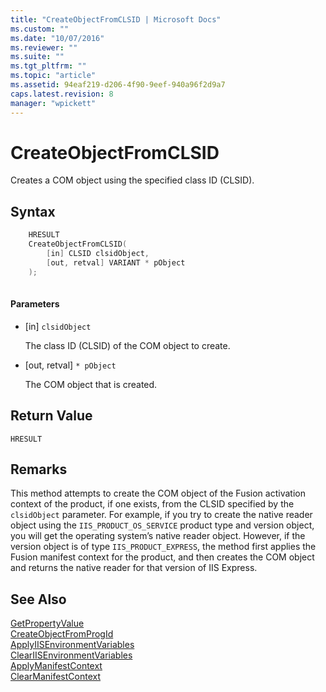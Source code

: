 ```yaml
---
title: "CreateObjectFromCLSID | Microsoft Docs"
ms.custom: ""
ms.date: "10/07/2016"
ms.reviewer: ""
ms.suite: ""
ms.tgt_pltfrm: ""
ms.topic: "article"
ms.assetid: 94eaf219-d206-4f90-9eef-940a96f2d9a7
caps.latest.revision: 8
manager: "wpickett"
---
```

# CreateObjectFromCLSID
Creates a COM object using the specified class ID (CLSID).  
  
## Syntax  
  
```cpp  
    HRESULT  
    CreateObjectFromCLSID(  
        [in] CLSID clsidObject,  
        [out, retval] VARIANT * pObject  
    );  
  
```  
  
#### Parameters  
  
-   [in] `clsidObject`  
  
     The class ID (CLSID) of the COM object to create.  
  
-   [out, retval] `* pObject`  
  
     The COM object that is created.  
  
## Return Value  
 `HRESULT`  
  
## Remarks  
 This method attempts to create the COM object of the Fusion activation context of the product, if one exists, from the CLSID specified by the `clsidObject` parameter. For example, if you try to create the native reader object using the `IIS_PRODUCT_OS_SERVICE` product type and version object, you will get the operating system’s native reader object. However, if the version object is of type `IIS_PRODUCT_EXPRESS`, the method first applies the Fusion manifest context for the product, and then creates the COM object and returns the native reader for that version of IIS Express.  
  
## See Also  
 [GetPropertyValue](../../extensions\express-api-ref/getpropertyvalue.md)   
 [CreateObjectFromProgId](../../extensions\express-api-ref/createobjectfromprogid.md)   
 [ApplyIISEnvironmentVariables](../../extensions\express-api-ref/applyiisenvironmentvariables.md)   
 [ClearIISEnvironmentVariables](../../extensions\express-api-ref/cleariisenvironmentvariables.md)   
 [ApplyManifestContext](../../extensions\express-api-ref/applymanifestcontext.md)   
 [ClearManifestContext](../../extensions\express-api-ref/clearmanifestcontext.md)